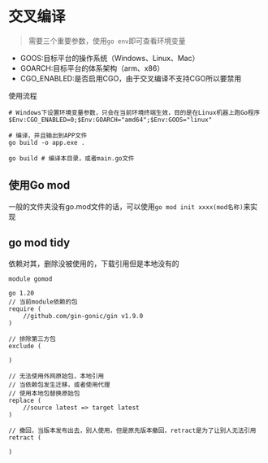 # 交叉编译
> 需要三个重要参数，使用`go env`即可查看环境变量
- GOOS:目标平台的操作系统（Windows、Linux、Mac）
- GOARCH:目标平台的体系架构（arm、x86）
- CGO_ENABLED:是否启用CGO，由于交叉编译不支持CGO所以要禁用

使用流程
```
# Windows下设置环境变量参数，只会在当前环境终端生效，目的是在Linux机器上跑Go程序
$Env:CGO_ENABLED=0;$Env:GOARCH="amd64";$Env:GOOS="linux"

# 编译，并且输出到APP文件
go build -o app.exe .

go build # 编译本目录，或者main.go文件
```


## 使用Go mod
一般的文件夹没有go.mod文件的话，可以使用`go mod init xxxx(mod名称)`来实现

## go mod tidy
依赖对其，删除没被使用的，下载引用但是本地没有的

```azure
module gomod

go 1.20
// 当前module依赖的包
require (
	//github.com/gin-gonic/gin v1.9.0
)

// 排除第三方包
exclude (

)

// 无法使用外网原始包，本地引用
// 当依赖包发生迁移，或者使用代理
// 使用本地包替换原始包
replace (
	//source latest => target latest
)

// 撤回，当版本发布出去，别人使用，但是原先版本撤回，retract是为了让别人无法引用
retract (

)
```

